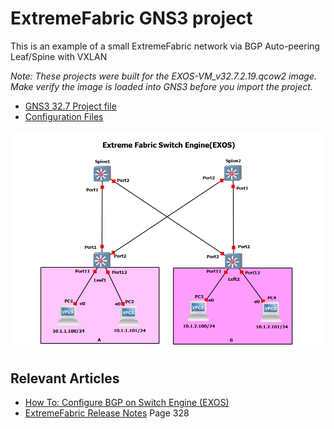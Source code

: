 # ExtremeFabric GNS3 project

This is an example of a small ExtremeFabric network via BGP Auto-peering Leaf/Spine with VXLAN

*Note: These projects were built for the EXOS-VM_v32.7.2.19.qcow2 image. Make verify the image is loaded into GNS3 before you import the project.*

* [GNS3 32.7 Project file](https://github.com/stewilliams-extr/Virtual_EXOS/blob/master/gns3_projects/ExtremeFabric/extreme_fabric.gns3project)
* [Configuration Files](configs)

<img src="screenshot.png">


## Relevant Articles

* [How To: Configure BGP on Switch Engine (EXOS)](https://extreme-networks.my.site.com/ExtrArticleDetail?an=000122408)
* [ExtremeFabric Release Notes](https://documentation.extremenetworks.com/exos_30.1/downloads/GUID-C002AB85-A1D6-482B-A171-02FDA1354649.pdf) Page 328
